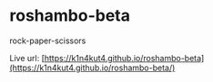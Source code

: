 # roshambo-beta
rock-paper-scissors

Live url: [https://k1n4kut4.github.io/roshambo-beta](https://k1n4kut4.github.io/roshambo-beta/)

